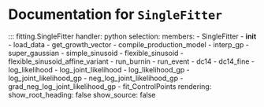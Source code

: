# Documentation for `SingleFitter`

::: fitting.SingleFitter
    handler: python
    selection:
      members:
        - SingleFitter
        - __init__
        - load_data
        - get_growth_vector
        - compile_production_model
        - interp_gp
        - super_gaussian
        - simple_sinusoid
        - flexible_sinusoid
        - flexible_sinusoid_affine_variant
        - run_burnin
        - run_event
        - dc14
        - dc14_fine
        - log_likelihood
        - log_joint_likelihood
        - log_likelihood_gp
        - log_joint_likelihood_gp
        - neg_log_joint_likelihood_gp
        - grad_neg_log_joint_likelihood_gp
        - fit_ControlPoints
    rendering:
      show_root_heading: false
      show_source: false
